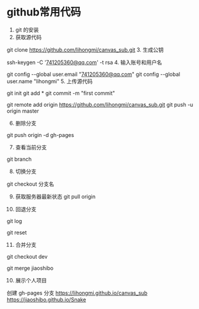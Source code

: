 # github常用代码

1. git 的安装
2. 获取源代码

  git clone https://github.com/lihongmi/canvas_sub.git
3. 生成公钥

 ssh-keygen -C '741205360@qq.com' -t rsa
4. 输入账号和用户名

  git config --global user.email "741205360@qq.com"
  git config --global user.name "lihongmi"
5. 上传源代码

git init
git add *
git commit -m "first commit"

git remote add origin https://github.com/lihongmi/canvas_sub.git
git push -u origin master

6. 删除分支

git push origin -d gh-pages

7. 查看当前分支

git branch

8. 切换分支

git checkout 分支名

9. 获取服务器最新状态
git pull origin

10. 回退分支

git log

git reset

11. 合并分支

git checkout dev

git merge jiaoshibo


10. 展示个人项目

创建 gh-pages 分支
https://lihongmi.github.io/canvas_sub
https://jiaoshibo.github.io/Snake
